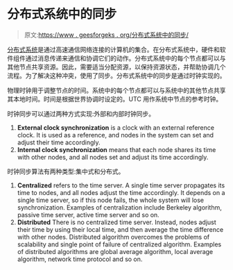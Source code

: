 # 分布式系统中的同步

> 原文:[https://www . geesforgeks . org/分布式系统中的同步/](https://www.geeksforgeeks.org/synchronization-in-distributed-systems/)

[分布式系统](https://www.geeksforgeeks.org/design-issues-of-distributed-system/)是通过高速通信网络连接的计算机的集合。在分布式系统中，硬件和软件组件通过消息传递来通信和协调它们的动作。分布式系统中的每个节点都可以与其他节点共享资源。因此，需要适当分配资源，以保持资源状态，并帮助协调几个流程。为了解决这种冲突，使用了同步。分布式系统中的同步是通过时钟实现的。

物理时钟用于调整节点的时间。系统中的每个节点都可以与系统中的其他节点共享其本地时间。时间是根据世界协调时设定的。UTC 用作系统中节点的参考时钟。

时钟同步可以通过两种方式实现:外部和内部时钟同步。

1.  **External clock synchronization** is a clock with an external reference clock. It is used as a reference, and nodes in the system can set and adjust their time accordingly.
2.  **Internal clock synchronization** means that each node shares its time with other nodes, and all nodes set and adjust its time accordingly.

时钟同步算法有两种类型:集中式和分布式。

1.  **Centralized** refers to the time server. A single time server propagates its time to nodes, and all nodes adjust the time accordingly. It depends on a single time server, so if this node fails, the whole system will lose synchronization. Examples of centralization include Berkeley algorithm, passive time server, active time server and so on.
2.  **Distributed** There is no centralized time server. Instead, nodes adjust their time by using their local time, and then average the time difference with other nodes. Distributed algorithm overcomes the problems of scalability and single point of failure of centralized algorithm. Examples of distributed algorithms are global average algorithm, local average algorithm, network time protocol and so on.